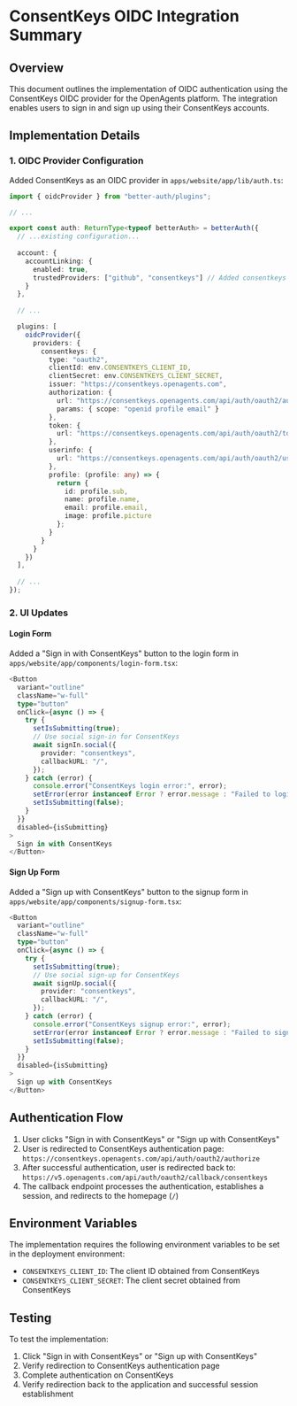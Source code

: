 # ConsentKeys OIDC Integration Summary

## Overview
This document outlines the implementation of OIDC authentication using the ConsentKeys OIDC provider for the OpenAgents platform. The integration enables users to sign in and sign up using their ConsentKeys accounts.

## Implementation Details

### 1. OIDC Provider Configuration

Added ConsentKeys as an OIDC provider in `apps/website/app/lib/auth.ts`:

```typescript
import { oidcProvider } from "better-auth/plugins";

// ...

export const auth: ReturnType<typeof betterAuth> = betterAuth({
  // ...existing configuration...
  
  account: {
    accountLinking: {
      enabled: true,
      trustedProviders: ["github", "consentkeys"] // Added consentkeys as trusted provider
    }
  },
  
  // ...

  plugins: [
    oidcProvider({
      providers: {
        consentkeys: {
          type: "oauth2",
          clientId: env.CONSENTKEYS_CLIENT_ID, 
          clientSecret: env.CONSENTKEYS_CLIENT_SECRET,
          issuer: "https://consentkeys.openagents.com",
          authorization: {
            url: "https://consentkeys.openagents.com/api/auth/oauth2/authorize",
            params: { scope: "openid profile email" }
          },
          token: {
            url: "https://consentkeys.openagents.com/api/auth/oauth2/token"
          },
          userinfo: {
            url: "https://consentkeys.openagents.com/api/auth/oauth2/userinfo"
          },
          profile: (profile: any) => {
            return {
              id: profile.sub,
              name: profile.name,
              email: profile.email,
              image: profile.picture
            };
          }
        }
      }
    })
  ],
  
  // ...
});
```

### 2. UI Updates

#### Login Form

Added a "Sign in with ConsentKeys" button to the login form in `apps/website/app/components/login-form.tsx`:

```typescript
<Button
  variant="outline"
  className="w-full"
  type="button"
  onClick={async () => {
    try {
      setIsSubmitting(true);
      // Use social sign-in for ConsentKeys
      await signIn.social({
        provider: "consentkeys",
        callbackURL: "/",
      });
    } catch (error) {
      console.error("ConsentKeys login error:", error);
      setError(error instanceof Error ? error.message : "Failed to login with ConsentKeys");
      setIsSubmitting(false);
    }
  }}
  disabled={isSubmitting}
>
  Sign in with ConsentKeys
</Button>
```

#### Sign Up Form

Added a "Sign up with ConsentKeys" button to the signup form in `apps/website/app/components/signup-form.tsx`:

```typescript
<Button 
  variant="outline" 
  className="w-full"
  type="button"
  onClick={async () => {
    try {
      setIsSubmitting(true);
      // Use social sign-up for ConsentKeys
      await signUp.social({
        provider: "consentkeys", 
        callbackURL: "/",
      });
    } catch (error) {
      console.error("ConsentKeys signup error:", error);
      setError(error instanceof Error ? error.message : "Failed to sign up with ConsentKeys");
      setIsSubmitting(false);
    }
  }}
  disabled={isSubmitting}
>
  Sign up with ConsentKeys
</Button>
```

## Authentication Flow

1. User clicks "Sign in with ConsentKeys" or "Sign up with ConsentKeys"
2. User is redirected to ConsentKeys authentication page: `https://consentkeys.openagents.com/api/auth/oauth2/authorize`
3. After successful authentication, user is redirected back to: `https://v5.openagents.com/api/auth/oauth2/callback/consentkeys`
4. The callback endpoint processes the authentication, establishes a session, and redirects to the homepage (`/`)

## Environment Variables

The implementation requires the following environment variables to be set in the deployment environment:
- `CONSENTKEYS_CLIENT_ID`: The client ID obtained from ConsentKeys
- `CONSENTKEYS_CLIENT_SECRET`: The client secret obtained from ConsentKeys

## Testing

To test the implementation:
1. Click "Sign in with ConsentKeys" or "Sign up with ConsentKeys"
2. Verify redirection to ConsentKeys authentication page
3. Complete authentication on ConsentKeys
4. Verify redirection back to the application and successful session establishment